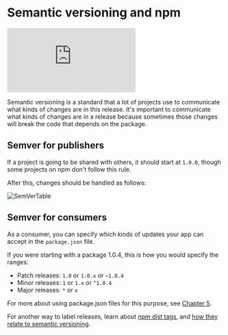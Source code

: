 <!--
title: 13 - Semantic versioning and npm
featured: true
-->

# Semantic versioning and npm

<iframe src="https://www.youtube.com/embed/kK4Meix58R4" frameborder="0" allowfullscreen></iframe>

Semantic versioning is a standard that a lot of projects use to communicate what kinds of changes are in this release. It's important to communicate what kinds of changes are in a release because sometimes those changes will break the code that depends on the package.

## Semver for publishers

If a project is going to be shared with others, it should start at `1.0.0`, though some projects on npm don't follow this rule.

After this, changes should be handled as follows:

![SemVerTable](/images/sem_ver_table.png)

## Semver for consumers

As a consumer, you can specify which kinds of updates your app can accept in the `package.json` file.

If you were starting with a package 1.0.4, this is how you would specify the ranges:

* Patch releases: `1.0` or `1.0.x` or `~1.0.4`
* Minor releases: `1` or `1.x` or `^1.0.4`
* Major releases: `*` or `x`

For more about using package.json files for this purpose, see [Chapter 5](https://docs.npmjs.com/getting-started/using-a-package.json#specifying-packages). 

For another way to label releases, learn about [npm dist tags](https://docs.npmjs.com/cli/dist-tag), and [how they relate to semantic versioning](https://docs.npmjs.com/getting-started/using-tags).